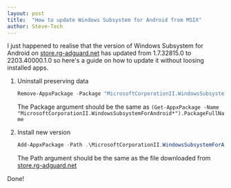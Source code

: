 ```yaml
---
layout: post
title:  "How to update Windows Subsystem for Android from MSIX"
author: Steve-Tech
---
```


I just happened to realise that the version of Windows Subsystem for Android on [store.rg-adguard.net](https://store.rg-adguard.net/) has updated from 1.7.32815.0 to 2203.40000.1.0 so here's a guide on how to update it without loosing installed apps.

1. Uninstall preserving data

	```powershell
	Remove-AppxPackage -Package "MicrosoftCorporationII.WindowsSubsystemForAndroid_1.7.32815.0_x64__8wekyb3d8bbwe" -PreserveApplicationData
	```
	
	The Package argument should be the same as `(Get-AppxPackage -Name "MicrosoftCorporationII.WindowsSubsystemForAndroid*").PackageFullName`

2. Install new version

	```powershell
	Add-AppxPackage -Path .\MicrosoftCorporationII.WindowsSubsystemForAndroid_2203.40000.1.0_neutral_~_8wekyb3d8bbwe.Msixbundle
	```
	
	The Path argument should be the same as the file downloaded from [store.rg-adguard.net](https://store.rg-adguard.net/)

Done!
